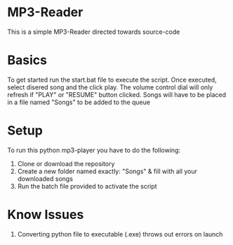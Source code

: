 # MP3-Reader
This is a simple MP3-Reader directed towards source-code

# Basics
To get started run the start.bat file to execute the script. Once executed, select disered song and the click play. The volume control dial will only refresh if "PLAY" or "RESUME" button clicked. Songs will have to be placed in a file named "Songs" to be added to the queue

# Setup
To run this python mp3-player you have to do the following:
1. Clone or download the repository
2. Create a new folder named exactly: "Songs" & fill with all your downloaded songs
3. Run the batch file provided to activate the script

# Know Issues
1. Converting python file to executable (.exe) throws out errors on launch
